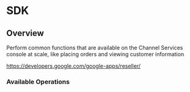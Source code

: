 # SDK

## Overview

Perform common functions that are available on the Channel Services console at scale, like placing orders and viewing customer information

<https://developers.google.com/google-apps/reseller/>
### Available Operations


